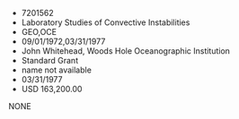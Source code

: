 * 7201562
* Laboratory Studies of Convective Instabilities
* GEO,OCE
* 09/01/1972,03/31/1977
* John Whitehead, Woods Hole Oceanographic Institution
* Standard Grant
*   name not available
* 03/31/1977
* USD 163,200.00

NONE
